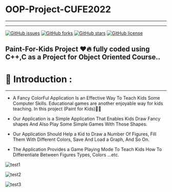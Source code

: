 # OOP-Project-CUFE2022
---
---------------
[![GitHub issues](https://img.shields.io/github/issues/AdelRizq/Paint_for_Kids)](https://github.com/AdelRizq/Paint_for_Kids/issues)
[![GitHub forks](https://img.shields.io/github/forks/AdelRizq/Paint_for_Kids)](https://github.com/AdelRizq/Paint_for_Kids/network)
[![GitHub stars](https://img.shields.io/github/stars/AdelRizq/Paint_for_Kids)](https://github.com/AdelRizq/Paint_for_Kids/stargazers)
[![GitHub license](https://img.shields.io/github/license/AdelRizq/Paint_for_Kids)](https://github.com/AdelRizq/Paint_for_Kids/blob/master/LICENSE)

 Paint-For-Kids Project :heart::fire: fully coded using C++,C as a Project for Object Oriented Course.. 
---
# 🚀 Introduction : 
---

 - A Fancy ColorFul Application Is an Effective Way To Teach Kids Some Computer Skills.
Educational games are another enjoyable way for kids teaching.
In this project (Paint for Kids)👦🔥

- Our Application is a Simple Application That Enables Kids Draw Fancy shapes And Also Play Some
Simple Games With Those Shapes.

- Our Application Should Help a Kid to Draw a Number Of Figures, Fill
Them With Different Colors, Save And Load a Graph, And So On.
- The Application Provides a Game Playing Mode To Teach Kids 
How To Differentiate Between Figures Types, Colors …etc.

![test1](https://user-images.githubusercontent.com/40190772/51830239-1325f800-22f8-11e9-9b02-7e1177642eb6.png)

![test2](https://user-images.githubusercontent.com/40190772/51830240-1325f800-22f8-11e9-8171-404b8dee9f93.png)

![test3](https://user-images.githubusercontent.com/40190772/51830249-1ae59c80-22f8-11e9-8228-3475d079b175.png)




